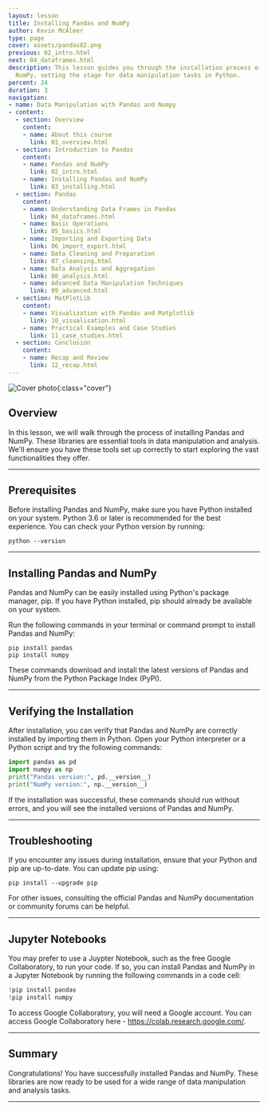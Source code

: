 ```yaml
---
layout: lesson
title: Installing Pandas and NumPy
author: Kevin McAleer
type: page
cover: assets/pandas02.png
previous: 02_intro.html
next: 04_dataframes.html
description: This lesson guides you through the installation process of Pandas and
  NumPy, setting the stage for data manipulation tasks in Python.
percent: 24
duration: 3
navigation:
- name: Data Manipulation with Pandas and Numpy
- content:
  - section: Overview
    content:
    - name: About this course
      link: 01_overview.html
  - section: Introduction to Pandas
    content:
    - name: Pandas and NumPy
      link: 02_intro.html
    - name: Installing Pandas and NumPy
      link: 03_installing.html
  - section: Pandas
    content:
    - name: Understanding Data Frames in Pandas
      link: 04_dataframes.html
    - name: Basic Operations
      link: 05_basics.html
    - name: Importing and Exporting Data
      link: 06_import_export.html
    - name: Data Cleaning and Preparation
      link: 07_cleansing.html
    - name: Data Analysis and Aggregation
      link: 08_analysis.html
    - name: Advanced Data Manipulation Techniques
      link: 09_advanced.html
  - section: MatPlotLib
    content:
    - name: Visualization with Pandas and Matplotlib
      link: 10_visualisation.html
    - name: Practical Examples and Case Studies
      link: 11_case_studies.html
  - section: Conclusion
    content:
    - name: Recap and Review
      link: 12_recap.html
---
```



![Cover photo]({{page.cover}}){:class="cover"}

## Overview

In this lesson, we will walk through the process of installing Pandas and NumPy. These libraries are essential tools in data manipulation and analysis. We'll ensure you have these tools set up correctly to start exploring the vast functionalities they offer.

---

## Prerequisites

Before installing Pandas and NumPy, make sure you have Python installed on your system. Python 3.6 or later is recommended for the best experience. You can check your Python version by running:

```shell
python --version
```

---

## Installing Pandas and NumPy

Pandas and NumPy can be easily installed using Python's package manager, pip. If you have Python installed, pip should already be available on your system.

Run the following commands in your terminal or command prompt to install Pandas and NumPy:

```shell
pip install pandas
pip install numpy
```

These commands download and install the latest versions of Pandas and NumPy from the Python Package Index (PyPI).

---

## Verifying the Installation

After installation, you can verify that Pandas and NumPy are correctly installed by importing them in Python. Open your Python interpreter or a Python script and try the following commands:

```python
import pandas as pd
import numpy as np
print("Pandas version:", pd.__version__)
print("NumPy version:", np.__version__)
```

If the installation was successful, these commands should run without errors, and you will see the installed versions of Pandas and NumPy.

---

## Troubleshooting

If you encounter any issues during installation, ensure that your Python and pip are up-to-date. You can update pip using:

```shell
pip install --upgrade pip
```

For other issues, consulting the official Pandas and NumPy documentation or community forums can be helpful.

---

## Jupyter Notebooks

You may prefer to use a Juypter Notebook, such as the free Google Collaboratory, to run your code. If so, you can install Pandas and NumPy in a Jupyter Notebook by running the following commands in a code cell:

```python
!pip install pandas
!pip install numpy
```

To access Google Collaboratory, you will need a Google account. You can access Google Collaboratory here - <https://colab.research.google.com/>.

---

## Summary

Congratulations! You have successfully installed Pandas and NumPy. These libraries are now ready to be used for a wide range of data manipulation and analysis tasks.

---
